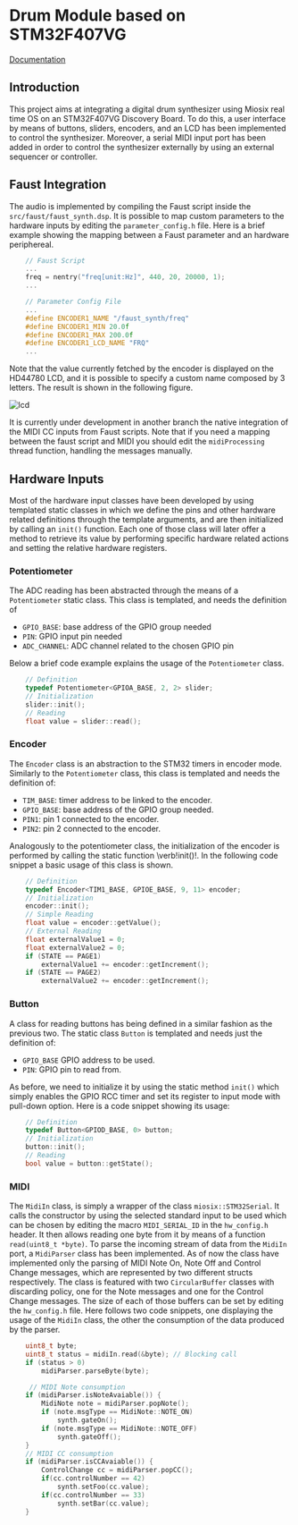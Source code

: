 # Drum Module based on STM32F407VG
[Documentation](https://andreaco.github.io/miosix-drum/)

## Introduction
This project aims at integrating a digital drum synthesizer using Miosix real time OS on an STM32F407VG Discovery Board.
To do this, a user interface by means of buttons, sliders, encoders, and an LCD has been implemented to control the synthesizer.
Moreover, a serial MIDI input port has been added in order to control the synthesizer externally by using an external sequencer or controller.

## Faust Integration
The audio is implemented by compiling the Faust script inside the ```src/faust/faust_synth.dsp```.
It is possible to map custom parameters to the hardware inputs by editing the ```parameter_config.h``` file.
Here is a brief example showing the mapping between a Faust parameter and an hardware periphereal.
```cpp
    // Faust Script
    ...
    freq = nentry("freq[unit:Hz]", 440, 20, 20000, 1);
    ...
```

```cpp
    // Parameter Config File
    ...
    #define ENCODER1_NAME "/faust_synth/freq"
    #define ENCODER1_MIN 20.0f
    #define ENCODER1_MAX 200.0f
    #define ENCODER1_LCD_NAME "FRQ"
    ...
```
Note that the value currently fetched by the encoder is displayed on the HD44780 LCD, and it is possible to specify a custom name composed by 3 letters.
The result is shown in the following figure.

![lcd](https://user-images.githubusercontent.com/33195819/130662372-f4fb3494-0fb2-4cf9-874b-a74850180bae.jpg)

It is currently under development in another branch the native integration of the MIDI CC inputs from Faust scripts.
Note that if you need a mapping between the faust script and MIDI you should edit the ```midiProcessing``` thread function, handling the messages manually.


## Hardware Inputs
Most of the hardware input classes have been developed by using templated static classes in which we define the pins and other hardware related definitions through the template arguments, and are then initialized by calling an ```init()``` function. Each one of those class will later offer a method to retrieve its value by performing specific hardware related actions and setting the relative hardware registers.

### Potentiometer
The ADC reading has been abstracted through the means of a ```Potentiometer``` static class.  This class is templated, and needs the definition of
- ```GPIO_BASE```: base address of the GPIO group needed
- ```PIN```: GPIO input pin needed
- ```ADC_CHANNEL```: ADC channel related to the chosen GPIO pin

Below a brief code example explains the usage of the ```Potentiometer``` class.
```cpp
    // Definition
    typedef Potentiometer<GPIOA_BASE, 2, 2> slider;
    // Initialization
    slider::init();
    // Reading
    float value = slider::read();
```

### Encoder
The ```Encoder``` class is an abstraction to the STM32 timers in encoder mode.
Similarly to the ```Potentiometer``` class, this class is templated and needs the definition of:
- ```TIM_BASE```: timer address to be linked to the encoder.
- ```GPIO_BASE```: base address of the GPIO group needed.
- ```PIN1```: pin 1 connected to the encoder.
- ```PIN2```: pin 2 connected to the encoder.

Analogously to the potentiometer class, the initialization of the encoder is performed by calling the static function \verb!init()!.
In the following code snippet a basic usage of this class is shown.
```cpp
    // Definition
    typedef Encoder<TIM1_BASE, GPIOE_BASE, 9, 11> encoder;
    // Initialization
    encoder::init();
    // Simple Reading
    float value = encoder::getValue();
    // External Reading
    float externalValue1 = 0;
    float externalValue2 = 0;
    if (STATE == PAGE1)
        externalValue1 += encoder::getIncrement();
    if (STATE == PAGE2)
        externalValue2 += encoder::getIncrement();
```

### Button
A class for reading buttons has being defined in a similar fashion as the previous two.
The static class ```Button``` is templated and needs just the definition of:
- ```GPIO_BASE``` GPIO address to be used.
- ```PIN```: GPIO pin to read from.

As before, we need to initialize it by using the static method ```init()``` which simply enables the GPIO RCC timer and set its register to input mode with pull-down option.
Here is a code snippet showing its usage:
```cpp
    // Definition
    typedef Button<GPIOD_BASE, 0> button;
    // Initialization
    button::init();
    // Reading
    bool value = button::getState();
```

### MIDI
The ```MidiIn``` class, is simply a wrapper of the class ```miosix::STM32Serial```.
It calls the constructor by using the selected standard input to be used which can be chosen by editing the macro ```MIDI_SERIAL_ID``` in the ```hw_config.h``` header. It then allows reading one byte from it by means of a function ```read(uint8_t *byte)```.
To parse the incoming stream of data from the ```MidiIn``` port, a ```MidiParser``` class has been implemented. As of now the class have implemented only the parsing of MIDI Note On, Note Off and Control Change messages, which are represented by two different structs respectively.
The class is featured with two ```CircularBuffer``` classes with discarding policy, one for the Note messages and one for the Control Change messages. The size of each of those buffers can be set by editing the ```hw_config.h``` file.
Here follows two code snippets, one displaying the usage of the ```MidiIn``` class, the other the consumption of the data produced by the parser.
```cpp
    uint8_t byte;
    uint8_t status = midiIn.read(&byte); // Blocking call
    if (status > 0)
        midiParser.parseByte(byte);
```
```cpp
     // MIDI Note consumption
    if (midiParser.isNoteAvaiable()) {
        MidiNote note = midiParser.popNote();
        if (note.msgType == MidiNote::NOTE_ON)
            synth.gateOn();
        if (note.msgType == MidiNote::NOTE_OFF)
            synth.gateOff();
    }
    // MIDI CC consumption
    if (midiParser.isCCAvaiable()) {
        ControlChange cc = midiParser.popCC();
        if(cc.controlNumber == 42)
            synth.setFoo(cc.value);
        if(cc.controlNumber == 33)
            synth.setBar(cc.value);
    }
```
